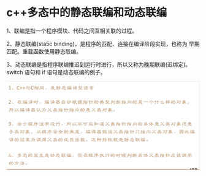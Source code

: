 # c++多态中的静态联编和动态联编
1、联编是指一个程序模块、代码之间互相关联的过程。

2、静态联编(sta5c binding)，是程序的匹配、连接在编译阶段实现，也称为
早期匹配。重载函数使用静态联编。

3、动态联编是指程序联编推迟到运行时进行，所以又称为晚期联编(迟绑定)。switch 语句和 if 语句是动态联编的例子。

![](assets/markdown-img-paste-20180527113439929.png)
